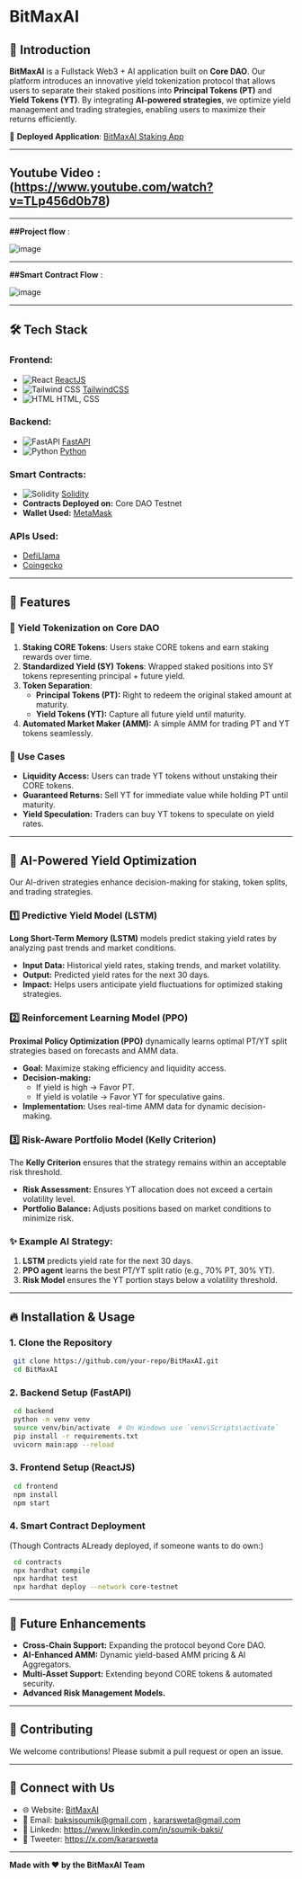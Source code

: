 # BitMaxAI

## 🚀 Introduction

**BitMaxAI** is a Fullstack Web3 + AI application built on **Core DAO**. Our platform introduces an innovative yield tokenization protocol that allows users to separate their staked positions into **Principal Tokens (PT)** and **Yield Tokens (YT)**. By integrating **AI-powered strategies**, we optimize yield management and trading strategies, enabling users to maximize their returns efficiently.

🔗 **Deployed Application**: [BitMaxAI Staking App](https://staking-full-stack-dapp-qfby.vercel.app/)

---
## **Youtube Video** : (https://www.youtube.com/watch?v=TLp456d0b78)
---

**##Project flow** :
 
![image](https://github.com/user-attachments/assets/b35651af-9839-4915-b2a1-031d18869fa7)


---

**##Smart Contract Flow** :

![image](https://github.com/user-attachments/assets/beba4cfa-240d-49d0-9fb0-1b66e786b8dd)

---

## 🛠 Tech Stack

### **Frontend:**
- ![React](https://img.shields.io/badge/React-20232A?style=for-the-badge&logo=react&logoColor=61DAFB) [ReactJS](https://react.dev/)
- ![Tailwind CSS](https://img.shields.io/badge/TailwindCSS-38B2AC?style=for-the-badge&logo=tailwind-css&logoColor=white) [TailwindCSS](https://tailwindcss.com/)
- ![HTML](https://img.shields.io/badge/HTML-E34F26?style=for-the-badge&logo=html5&logoColor=white) HTML, CSS

### **Backend:**
- ![FastAPI](https://img.shields.io/badge/FastAPI-009688?style=for-the-badge&logo=fastapi&logoColor=white) [FastAPI](https://fastapi.tiangolo.com/)
- ![Python](https://img.shields.io/badge/Python-3776AB?style=for-the-badge&logo=python&logoColor=white) [Python](https://www.python.org/)

### **Smart Contracts:**
- ![Solidity](https://img.shields.io/badge/Solidity-363636?style=for-the-badge&logo=solidity&logoColor=white) [Solidity](https://soliditylang.org/)
- **Contracts Deployed on:** Core DAO Testnet
- **Wallet Used:** [MetaMask](https://metamask.io/)

### **APIs Used:**
- [DefiLlama](https://defillama.com/)
- [Coingecko](https://www.coingecko.com/)

---

## 🌟 Features

### 🔹 Yield Tokenization on Core DAO
1. **Staking CORE Tokens**: Users stake CORE tokens and earn staking rewards over time.
2. **Standardized Yield (SY) Tokens**: Wrapped staked positions into SY tokens representing principal + future yield.
3. **Token Separation**:
   - **Principal Tokens (PT):** Right to redeem the original staked amount at maturity.
   - **Yield Tokens (YT):** Capture all future yield until maturity.
4. **Automated Market Maker (AMM):** A simple AMM for trading PT and YT tokens seamlessly.

### 🔹 Use Cases
- **Liquidity Access:** Users can trade YT tokens without unstaking their CORE tokens.
- **Guaranteed Returns:** Sell YT for immediate value while holding PT until maturity.
- **Yield Speculation:** Traders can buy YT tokens to speculate on yield rates.

---

## 🤖 AI-Powered Yield Optimization

Our AI-driven strategies enhance decision-making for staking, token splits, and trading strategies.

### **1️⃣ Predictive Yield Model (LSTM)**
**Long Short-Term Memory (LSTM)** models predict staking yield rates by analyzing past trends and market conditions.

- **Input Data:** Historical yield rates, staking trends, and market volatility.
- **Output:** Predicted yield rates for the next 30 days.
- **Impact:** Helps users anticipate yield fluctuations for optimized staking strategies.

### **2️⃣ Reinforcement Learning Model (PPO)**
**Proximal Policy Optimization (PPO)** dynamically learns optimal PT/YT split strategies based on forecasts and AMM data.

- **Goal:** Maximize staking efficiency and liquidity access.
- **Decision-making:**
  - If yield is high → Favor PT.
  - If yield is volatile → Favor YT for speculative gains.
- **Implementation:** Uses real-time AMM data for dynamic decision-making.

### **3️⃣ Risk-Aware Portfolio Model (Kelly Criterion)**
The **Kelly Criterion** ensures that the strategy remains within an acceptable risk threshold.

- **Risk Assessment:** Ensures YT allocation does not exceed a certain volatility level.
- **Portfolio Balance:** Adjusts positions based on market conditions to minimize risk.

### **✨ Example AI Strategy:**
1. **LSTM** predicts yield rate for the next 30 days.
2. **PPO agent** learns the best PT/YT split ratio (e.g., 70% PT, 30% YT).
3. **Risk Model** ensures the YT portion stays below a volatility threshold.

---

## 🔥 Installation & Usage

### **1. Clone the Repository**
```sh
 git clone https://github.com/your-repo/BitMaxAI.git
 cd BitMaxAI
```

### **2. Backend Setup (FastAPI)**
```sh
 cd backend
 python -m venv venv
 source venv/bin/activate  # On Windows use `venv\Scripts\activate`
 pip install -r requirements.txt
 uvicorn main:app --reload
```

### **3. Frontend Setup (ReactJS)**
```sh
 cd frontend
 npm install
 npm start
```

### **4. Smart Contract Deployment**
(Though Contracts ALready deployed, if someone wants to do own:)
```sh
 cd contracts
 npx hardhat compile
 npx hardhat test
 npx hardhat deploy --network core-testnet
```

---

## 🚀 Future Enhancements
- **Cross-Chain Support:** Expanding the protocol beyond Core DAO.
- **AI-Enhanced AMM:** Dynamic yield-based AMM pricing & AI Aggregators.
- **Multi-Asset Support:** Extending beyond CORE tokens & automated security.
- **Advanced Risk Management Models.**

---

## 🤝 Contributing
We welcome contributions! Please submit a pull request or open an issue.

---

## 🔗 Connect with Us
- 🌐 Website: [BitMaxAI](https://staking-full-stack-dapp-qfby.vercel.app/)
- 📧 Email: baksisoumik@gmail.com , kararsweta@gmail.com
- 🔗 Linkedn: https://www.linkedin.com/in/soumik-baksi/
- 🔗 Tweeter: https://x.com/kararsweta

---

**Made with ❤️ by the BitMaxAI Team**

